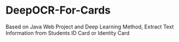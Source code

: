 # DeepOCR-For-Cards
Based on Java Web Project and Deep Learning Method, Extract Text Information from Students ID Card or  Identity Card 
